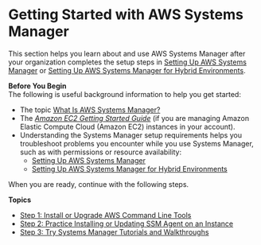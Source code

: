 # Getting Started with AWS Systems Manager<a name="getting-started"></a>

This section helps you learn about and use AWS Systems Manager after your organization completes the setup steps in [Setting Up AWS Systems Manager](systems-manager-setting-up.md) or [Setting Up AWS Systems Manager for Hybrid Environments](systems-manager-managedinstances.md)\. 

**Before You Begin**  
The following is useful background information to help you get started:
+ The topic [What Is AWS Systems Manager?](what-is-systems-manager.md)
+ The *[Amazon EC2 Getting Started Guide](https://docs.aws.amazon.com/AWSEC2/latest/GettingStartedGuide/)* \(if you are managing Amazon Elastic Compute Cloud \(Amazon EC2\) instances in your account\)\.
+ Understanding the Systems Manager setup requirements helps you troubleshoot problems you encounter while you use Systems Manager, such as with permissions or resource availability:
  + [Setting Up AWS Systems Manager](systems-manager-setting-up.md)
  + [Setting Up AWS Systems Manager for Hybrid Environments](systems-manager-managedinstances.md)

When you are ready, continue with the following steps\.

**Topics**
+ [Step 1: Install or Upgrade AWS Command Line Tools](getting-started-cli.md)
+ [Step 2: Practice Installing or Updating SSM Agent on an Instance](getting-started-agent.md)
+ [Step 3: Try Systems Manager Tutorials and Walkthroughs](getting-started-walkthroughs.md)